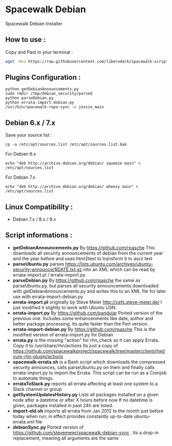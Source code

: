 # Spacewalk Debian
Spacewalk Debian Installer

## How to use :

Copy and Past in your terminal :

```bash
wget -Nnv https://raw.githubusercontent.com/liberodark/spacewalk-scripts/install.sh && chmod +x install.sh; ./install.sh
```

## Plugins Configuration :

```
python getDebianAnnouncements.py
sudo rmdir /tmp/debian_security/parsed
python parseDebian.py
python errata-import-debian.py
/usr/bin/spacewalk-repo-sync -c jessie_main

```

## Debian 6.x / 7.x

Save your source list :

```cp -a /etc/apt/sources.list /etc/apt/sources.list.bak```

For Debian 6.x

```echo "deb http://archive.debian.org/debian/ squeeze main" > /etc/apt/sources.list```

For Debian 7.x

```echo "deb http://archive.debian.org/debian/ wheezy main" > /etc/apt/sources.list```

## Linux Compatibility :

- Debian 7.x / 8.x / 9.x


## Script informations :

- **getDebianAnnouncements.py** By https://github.com/rpasche This downloads all security announcements of debian from the current year and the year before and uses html2text to transform it to ascii text
- **parseUbuntu.py** parses https://lists.ubuntu.com/archives/ubuntu-security-announce/$DATE.txt.gz into an XML which can be read by errata-import.pl / errata-import.py
- **parseDebian.py** By https://github.com/rpasche the same as parseUbuntu.py, but parses all security announcements downloaded with getDebianAnnouncements.py and writes this to an XML file for later use with errata-import-debian.py
- **errata-import.pl** originally by Steve Meier http://cefs.steve-meier.de/ I just modified it slightly to work with Ubuntu USN.
- **errata-import.py** By https://github.com/pandujar Ported version of the previous one. Includes some enhancenments like date, author and better package processing. Its quite faster than the Perl version.
- **errata-import-debian.py** By https://github.com/rpasche This is the modified version of errata-import.py for Debian
- **errata.py** is the missing "action" for rhn_check so it can apply Errata. Copy it to /usr/share/rhn/actions 
Its just a copy of https://github.com/spacewalkproject/spacewalk/tree/master/client/rhel/yum-rhn-plugin/actions
- **spacewalk-errata.sh** is a Bash script which downloads the compressed security announces, calls parseUbuntu.py on them and finally calls errata-import.py to import the Errata. This script can be run as a Cronjob to automate things.
- **errataToSlack.py** reports all errata affecting at least one system to a Slack channel or group
- **getSystemUpdatesHistory.py** Lists all packages installed on a given node after a datetime or after X hours before now
If no datetime is given, packages installed in past 24h are listed.
- **import-old.sh** imports all errata from Jan 2012 to the month just before today when run; in effect provides constantly up-to-date ubuntu-errata.xml file
- **debianSync.py** Ported version of https://github.com/stevemeier/spacewalk-debian-sync . Its a drop-in replacement, meaning all arguments are the same
